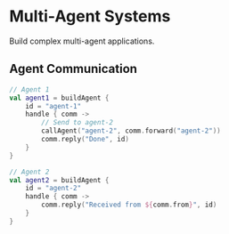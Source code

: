 # Multi-Agent Systems

Build complex multi-agent applications.

## Agent Communication

```kotlin
// Agent 1
val agent1 = buildAgent {
    id = "agent-1"
    handle { comm ->
        // Send to agent-2
        callAgent("agent-2", comm.forward("agent-2"))
        comm.reply("Done", id)
    }
}

// Agent 2
val agent2 = buildAgent {
    id = "agent-2"
    handle { comm ->
        comm.reply("Received from ${comm.from}", id)
    }
}
```
